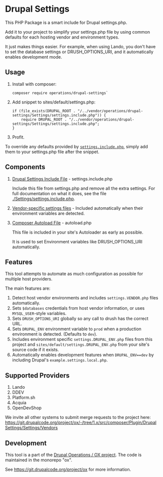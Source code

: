 # Drupal Settings

This PHP Package is a smart include for Drupal settings.php.

Add it to your project to simplify your settings.php file by using common defaults for each hosting vendor and environment types.

It just makes things easier. For example, when using Lando, you don't have to set the database settings or DRUSH_OPTIONS_URI, and it automatically enables development mode.
## Usage

1. Install with composer:

       composer require operations/drupal-settings`

2. Add snippet to sites/default/settings.php:

       if (file_exists(DRUPAL_ROOT . "/../vendor/operations/drupal-settings/Settings/settings.include.php")) {
           require DRUPAL_ROOT . "/../vendor/operations/drupal-settings/Settings/settings.include.php";
       }

3. Profit.

To override any defaults provided by [`settings.include.php`](./Settings/settings.include.php), simply add them to your settings.php file after the snippet.

## Components

1. [Drupal Settings Include File](./Settings/settings.include.php) - settings.include.php

    Include this file from settings.php and remove all the extra settings. For full documentation on what it does, see
    the file [./Settings/settings.include.php](./Settings/settings.include.php).

2. [Vendor-specific settings files](./Settings/Vendors) - Included automatically when their environment variables are detected.

3. [Composer Autoload File](./Settings/autoload.php) - autoload.php

    This file is included in your site's Autoloader as early as possible.

    It is used to set Environment variables like DRUSH_OPTIONS_URI automatically.

## Features

This tool attempts to automate as much configuration as possible for multiple host providers.

The main features are:

1. Detect host vendor environments and includes `settings.VENDOR.php` files automatically.
2. Sets `$databases` credentials from host vendor information, or uses `MYSQL_USER`-style variables.
2. Sets `DRUSH_OPTIONS_URI` globally so any call to drush has the correct URL.
3. Sets `DRUPAL_ENV` environment variable to `prod` when a production environment is detected. (Defaults to `dev`).
4. Includes environment specific `settings.DRUPAL_ENV.php` files from this project and `sites/default/settings.DRUPAL_ENV.php` from your site's source code  if it exists.
4. Automatically enables development features when `DRUPAL_ENV==dev` by including Drupal's `example.settings.local.php`.

## Supported Providers

1. Lando
2. DDEV
3. Platform.sh
4. Acquia
5. OpenDevShop

We invite all other systems to submit merge requests to the project here: https://git.drupalcode.org/project/ox/-/tree/1.x/src/composer/Plugin/DrupalSettings/Settings/Vendors

## Development

This tool is a part of the [Drupal Operations / OX project](https://drupal.org/project/ox). The code is maintained in the monorepo "ox".

See https://git.drupalcode.org/project/ox for more information.
